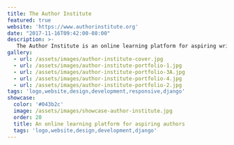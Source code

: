 ```yaml
---
title: The Author Institute
featured: true
website: 'https://www.authorinstitute.org'
date: "2017-11-16T09:42:00-08:00"
description: >-
   The Author Institute is an online learning platform for aspiring writers. This project involved logo and branding, website design, and the development of a custom Django application. 
gallery:
  - url: /assets/images/author-institute-cover.jpg
  - url: /assets/images/author-institute-portfolio-1.jpg
  - url: /assets/images/author-institute-portfolio-3A.jpg
  - url: /assets/images/author-institute-portfolio-4.jpg
  - url: /assets/images/author-institute-portfolio-2.jpg
tags: 'logo,website,design,development,responsive,django'
showcase:
  color: '#043b2c'
  image: /assets/images/showcase-author-institute.jpg
  order: 20
  title: An online learning platform for aspiring authors
  tags: 'logo,website,design,development,django'
---
```


